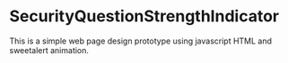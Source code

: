 # SecurityQuestionStrengthIndicator

This is a simple web page design prototype using javascript HTML and sweetalert animation.
